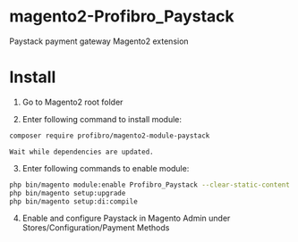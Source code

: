 magento2-Profibro_Paystack
======================

Paystack payment gateway Magento2 extension

Install
=======

1. Go to Magento2 root folder

2. Enter following command to install module:

```bash
composer require profibro/magento2-module-paystack
```

    Wait while dependencies are updated.

3. Enter following commands to enable module:

```bash
php bin/magento module:enable Profibro_Paystack --clear-static-content
php bin/magento setup:upgrade
php bin/magento setup:di:compile
```

4. Enable and configure Paystack in Magento Admin under Stores/Configuration/Payment Methods
